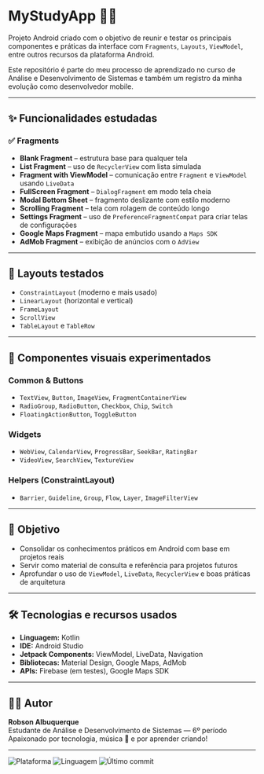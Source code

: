 # MyStudyApp 📱💡

Projeto Android criado com o objetivo de reunir e testar os principais componentes e práticas da interface com `Fragments`, `Layouts`, `ViewModel`, entre outros recursos da plataforma Android.

Este repositório é parte do meu processo de aprendizado no curso de Análise e Desenvolvimento de Sistemas e também um registro da minha evolução como desenvolvedor mobile.

---

## ✨ Funcionalidades estudadas

### ✅ Fragments

- **Blank Fragment** – estrutura base para qualquer tela
- **List Fragment** – uso de `RecyclerView` com lista simulada
- **Fragment with ViewModel** – comunicação entre `Fragment` e `ViewModel` usando `LiveData`
- **FullScreen Fragment** – `DialogFragment` em modo tela cheia
- **Modal Bottom Sheet** – fragmento deslizante com estilo moderno
- **Scrolling Fragment** – tela com rolagem de conteúdo longo
- **Settings Fragment** – uso de `PreferenceFragmentCompat` para criar telas de configurações
- **Google Maps Fragment** – mapa embutido usando a `Maps SDK`
- **AdMob Fragment** – exibição de anúncios com o `AdView`

---

## 🧱 Layouts testados

- `ConstraintLayout` (moderno e mais usado)
- `LinearLayout` (horizontal e vertical)
- `FrameLayout`
- `ScrollView`
- `TableLayout` e `TableRow`

---

## 🔘 Componentes visuais experimentados

### Common & Buttons
- `TextView`, `Button`, `ImageView`, `FragmentContainerView`
- `RadioGroup`, `RadioButton`, `Checkbox`, `Chip`, `Switch`
- `FloatingActionButton`, `ToggleButton`

### Widgets
- `WebView`, `CalendarView`, `ProgressBar`, `SeekBar`, `RatingBar`
- `VideoView`, `SearchView`, `TextureView`

### Helpers (ConstraintLayout)
- `Barrier`, `Guideline`, `Group`, `Flow`, `Layer`, `ImageFilterView`


---

## 🎯 Objetivo

- Consolidar os conhecimentos práticos em Android com base em projetos reais
- Servir como material de consulta e referência para projetos futuros
- Aprofundar o uso de `ViewModel`, `LiveData`, `RecyclerView` e boas práticas de arquitetura

---

## 🛠️ Tecnologias e recursos usados

- **Linguagem:** Kotlin
- **IDE:** Android Studio
- **Jetpack Components:** ViewModel, LiveData, Navigation
- **Bibliotecas:** Material Design, Google Maps, AdMob
- **APIs:** Firebase (em testes), Google Maps SDK

---

## 👨‍💻 Autor

**Robson Albuquerque**  
Estudante de Análise e Desenvolvimento de Sistemas — 6º período  
Apaixonado por tecnologia, música 🎸 e por aprender criando!

---

![Plataforma](https://img.shields.io/badge/Plataforma-Android-green)
![Linguagem](https://img.shields.io/github/languages/top/Rma98/MyStudyApp)
![Último commit](https://img.shields.io/github/last-commit/Rma98/MyStudyApp)
